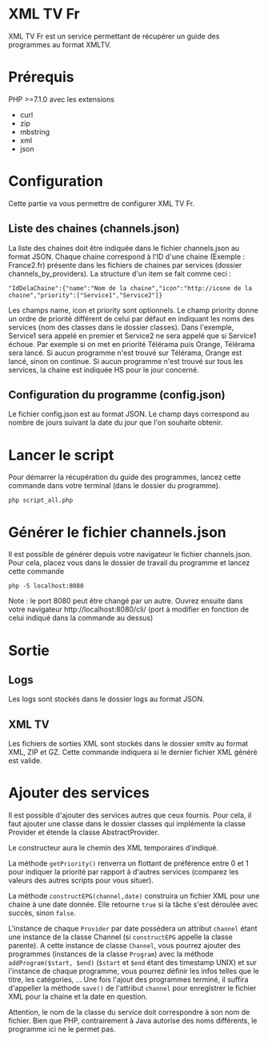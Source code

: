 # XML TV Fr

XML TV Fr est un service permettant de récupérer un guide des programmes au format XMLTV.


# Prérequis

PHP >=7.1.0 avec les extensions
 - curl
 - zip
 - mbstring
 - xml
 - json

# Configuration

Cette partie va vous permettre de configurer XML TV Fr.

## Liste des chaines (channels.json)

La liste des chaines doit être indiquée dans le fichier channels.json au format JSON. Chaque chaine correspond à l'ID d'une chaine (Exemple : France2.fr) présente dans les fichiers de chaines par services (dossier channels_by_providers).
La structure d'un item se fait comme ceci :

    "IdDelaChaine":{"name":"Nom de la chaine","icon":"http://icone de la chaine","priority":["Service1","Service2"]}
Les champs name, icon et priority sont optionnels. 
Le champ priority donne un ordre de priorité différent de celui par défaut en indiquant les noms des services (nom des classes dans le dossier classes). Dans l'exemple, Service1 sera appelé en premier et Service2 ne sera appelé que si Service1 échoue. Par exemple si on met en priorité Télérama puis Orange, Télérama sera lancé. Si aucun programme n'est trouvé sur Télérama, Orange est lancé, sinon on continue. Si aucun programme n'est trouvé sur tous les services, la chaine est indiquée HS pour le jour concerné.

## Configuration du programme (config.json)

Le fichier config.json est au format JSON. Le champ days correspond au nombre de jours suivant la date du jour que l'on souhaite obtenir.

# Lancer le script
Pour démarrer la récupération du guide des programmes, lancez cette commande dans votre terminal (dans le dossier du programme).

    php script_all.php
    
# Générer le fichier channels.json
Il est possible de générer depuis votre navigateur le fichier channels.json. Pour cela, placez vous dans le dossier de travail du programme et lancez cette commande

    php -S localhost:8080
Note : le port 8080 peut être changé par un autre.
Ouvrez ensuite dans votre navigateur http://localhost:8080/cli/ (port à modifier en fonction de celui indiqué dans la commande au dessus)
# Sortie

## Logs
Les logs sont stockés dans le dossier logs au format JSON.
## XML TV
Les fichiers de sorties XML sont stockés dans le dossier xmltv au format XML, ZIP et GZ.
Cette commande indiquera si le dernier fichier XML généré est valide.

# Ajouter des services

Il est possible d'ajouter des services autres que ceux fournis. Pour cela, il faut ajouter une classe dans le dossier classes qui implémente la classe Provider et étende la classe AbstractProvider. 

Le constructeur aura le chemin des XML temporaires d'indiqué.

La méthode `getPriority()` renverra un flottant de préférence entre 0 et 1 pour indiquer la priorité par rapport à d'autres services (comparez les valeurs des autres scripts pour vous situer).

La méthode   `constructEPG(channel,date)` construira un fichier XML pour une chaine à une date donnée. Elle retourne `true` si la tâche s'est déroulée avec succès, sinon `false`.

L'instance de chaque `Provider` par date possédera un attribut `channel` étant une instance de la classe Channel (si `constructEPG` appelle la classe parente). A cette instance de classe `Channel`, vous pourrez ajouter des programmes (instances de la classe `Program`) avec la méthode `addProgram($start, $end)` (`$start` et `$end` étant des timestamp UNIX) et sur l'instance de chaque programme, vous pourrez définir les infos telles que le titre, les catégories, ... Une fois l'ajout des programmes terminé, il suffira d'appeller la méthode `save()` de l'attribut `channel` pour enregistrer le fichier XML pour la chaine et la date en question.

Attention, le nom de la classe du service doit correspondre à son nom de fichier. Bien que PHP, contrairement à Java autorise des noms différents, le programme ici ne le permet pas.

